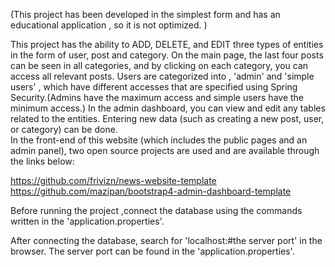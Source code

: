 (This project has been developed in the simplest form and has an educational application , so it is not optimized. )

This project has the ability to ADD, DELETE, and EDIT three types of entities in the form of user, post and category.
On the main page, the last four posts can be seen in all categories, and by clicking on each category, you can access all relevant posts.
Users are categorized into , 'admin' and 'simple users' , which have different accesses that are specified using Spring Security.(Admins have the maximum access and simple users have the minimum access.)
In the admin dashboard, you can view and edit any tables related to the entities. Entering new data (such as creating a new post, user, or category) can be done.  
In the front-end of this website (which includes the public pages and an admin panel), two open source projects are used and are available through the links below:

https://github.com/frivizn/news-website-template
https://github.com/mazipan/bootstrap4-admin-dashboard-template

Before running the project ,connect the database using the commands written in the 'application.properties'.

After connecting the database, search for 'localhost:#the server port' in the browser. The server port can be found in the 'application.properties'.

